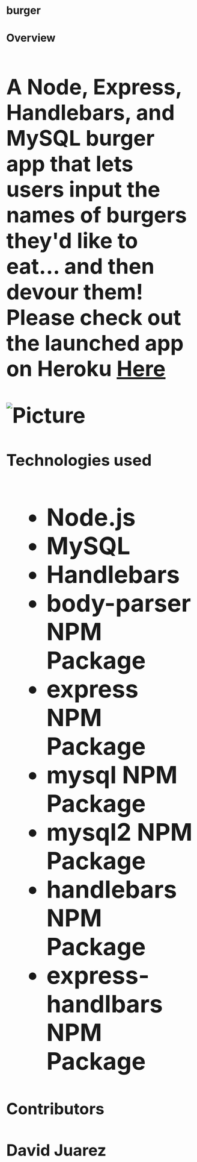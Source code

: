 # burger

<strong><h1>Overview<h1></strong>

A Node, Express, Handlebars, and MySQL burger app that lets users input the names of burgers they'd like to eat... and then devour them! Please check out the launched app on Heroku [Here](https://fast-bastion-84994.herokuapp.com/)

![Picture]("/assets/css/img/burger.png")

<strong><h2>Technologies used<h2></strong>
<ul>
<li>Node.js</li>
<li>MySQL</li>
<li>Handlebars</li> 
<li>body-parser NPM Package</li> 
<li>express NPM Package</li>
<li>mysql NPM Package</li>
<li>mysql2 NPM Package</li> 
<li>handlebars NPM Package </li> 
<li>express-handlbars NPM Package</li>  
</ul>

<strong><h4>Contributors<h4></strong>
David Juarez